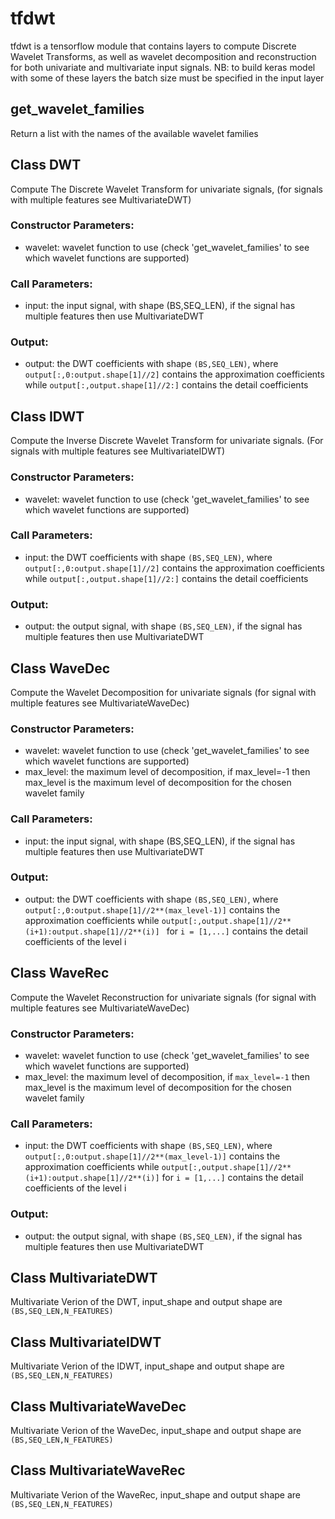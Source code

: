# tfdwt
tfdwt is a tensorflow module that contains layers to compute Discrete Wavelet Transforms, as well as
wavelet decomposition and reconstruction for both univariate and multivariate input signals.
NB: to build keras model with some of these layers the batch size must be specified in the
input layer

## get_wavelet_families
Return a list with the names of the available wavelet families

## Class DWT
Compute The Discrete Wavelet Transform for univariate signals,
(for signals with multiple features see MultivariateDWT)
### Constructor Parameters:
- wavelet: wavelet function to use (check 'get_wavelet_families' to see which wavelet functions are supported)
### Call Parameters:
- input: the input signal, with shape (BS,SEQ_LEN), if the signal has 
                multiple features then use MultivariateDWT
### Output:
- output: the DWT coefficients with shape `(BS,SEQ_LEN)`, where
                `output[:,0:output.shape[1]//2]` contains the approximation
                coefficients while `output[:,output.shape[1]//2:]` contains the
                detail coefficients

## Class IDWT
Compute the Inverse Discrete Wavelet Transform for univariate signals. (For
signals with multiple features see MultivariateIDWT)
### Constructor Parameters:
- wavelet: wavelet function to use (check 'get_wavelet_families' to see which wavelet functions are supported)
### Call Parameters:
- input: the DWT coefficients with shape `(BS,SEQ_LEN)`, where
                `output[:,0:output.shape[1]//2]` contains the approximation
                coefficients while `output[:,output.shape[1]//2:]` contains the
                detail coefficients
### Output:
- output: the output signal, with shape `(BS,SEQ_LEN)`, if the signal has 
                multiple features then use MultivariateDWT

## Class WaveDec
Compute the Wavelet Decomposition for univariate signals (for signal with multiple features
see MultivariateWaveDec)
### Constructor Parameters:
- wavelet: wavelet function to use (check 'get_wavelet_families' to see which wavelet functions are supported)
- max_level: the maximum level of decomposition, if max_level=-1
                    then max_level is the maximum level of decomposition
                    for the chosen wavelet family
### Call Parameters:
- input: the input signal, with shape (BS,SEQ_LEN), if the signal has 
                multiple features then use MultivariateDWT
### Output:
- output: the DWT coefficients with shape `(BS,SEQ_LEN)`, where
                `output[:,0:output.shape[1]//2**(max_level-1)]` contains the approximation
                coefficients while `output[:,output.shape[1]//2**(i+1):output.shape[1]//2**(i)] `
                for `i = [1,...]` contains the detail coefficients of the level i

## Class WaveRec
Compute the Wavelet Reconstruction for univariate signals (for signal with multiple features
see MultivariateWaveDec)
### Constructor Parameters:
- wavelet: wavelet function to use (check 'get_wavelet_families' to see which wavelet functions are supported)
- max_level: the maximum level of decomposition, if `max_level=-1`
                    then max_level is the maximum level of 
                    decomposition for the chosen wavelet family
### Call Parameters:
- input: the DWT coefficients with shape `(BS,SEQ_LEN)`, where
                `output[:,0:output.shape[1]//2**(max_level-1)]` contains the approximation
                coefficients while `output[:,output.shape[1]//2**(i+1):output.shape[1]//2**(i)]` 
                for `i = [1,...]` contains the detail coefficients of the level i
### Output:
- output: the output signal, with shape `(BS,SEQ_LEN)`, if the signal has 
                multiple features then use MultivariateDWT

## Class MultivariateDWT
Multivariate Verion of the DWT, input_shape
and output shape are `(BS,SEQ_LEN,N_FEATURES)`

## Class MultivariateIDWT
Multivariate Verion of the IDWT, input_shape
and output shape are `(BS,SEQ_LEN,N_FEATURES)`

## Class MultivariateWaveDec
Multivariate Verion of the WaveDec, input_shape
and output shape are `(BS,SEQ_LEN,N_FEATURES)`

## Class MultivariateWaveRec
Multivariate Verion of the WaveRec, input_shape
and output shape are `(BS,SEQ_LEN,N_FEATURES)`
